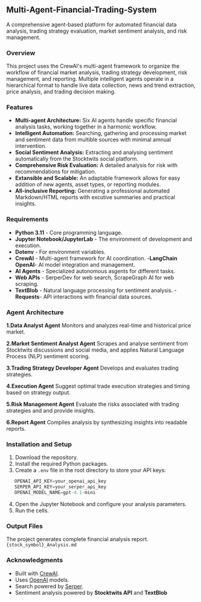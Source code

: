 ## Multi-Agent-Financial-Trading-System

A comprehensive agent-based platform for automated financial data analysis, trading strategy evaluation, market sentiment analysis, and risk management.

### Overview

This project uses the CrewAI's multi-agent framework to organize the workflow of financial market analysis, trading strategy development, risk management, and reporting. Multiple intelligent agents operate in a hierarchical format to handle live data collection, news and trend extraction, price analysis, and trading decision making.

### Features

- **Multi-agent Architecture:** Six AI agents handle specific financial analysis tasks, working together in a harmonic workflow.
- **Intelligent Automation:** Searching, gathering and processing market and sentiment data from multible sources with minimal amnual intervention.
- **Social Sentiment Analysis:** Extracting and analysing sentiment automatically from the Stocktwits social platform.
- **Comprehensive Risk Evaluation:**  A detailed analysis for risk with recommendations for mitigation.
- **Extansible and Scalable:** An adaptable framework allows for easy addition of new agents, asset types, or reporting modules.
- **All-inclusive Reporting:** Generating a professional automated Markdown/HTML reports with excutive summaries and practical insights.

 ### Requirements

- **Python 3.11** - Core programming language.
- **Jupyter Notebook/JupyterLab** - The environment of development and execution.
- **Dotenv** - For environment variables.
- **CrewAI** - Multi-agent framework for AI coordination.
-**LangChain OpenAI**- AI model integration and management.
- **AI Agents** - Specialized autonomous asgents for different tasks.
- **Web APIs** - SerperDev for web search, ScrapeGraph AI for web scraping.
- **TextBlob** - Natural language processing for sentiment analysis.
-**Requests**- API interactions with financial data sources.

### Agent Architecture

**1.Data Analyst Agent** Monitors and analyzes real-time and historical price market.

**2.Market Sentiment Analyst Agent** Scrapes and analyse sentiment from Stocktwits discussions and social media, and applies Natural Language Process (NLP) sentiment scoring.

**3.Trading Strategy Developer Agent** Develops and evaluates trading strategies.

**4.Execution Agent** Suggest optimal trade execution strategies and timing based on strategy output.

**5.Risk Management Agent** Evaluate the risks associated with trading strategies and and provide insights.

**6.Report Agent** Compiles analysis by synthesizing insights into readable reports.

### Installation and Setup

1. Download the repository.
2. Install the required Python packages.
3. Create a `.env` file in the root directory to store your API keys:
```python
   OPENAI_API_KEY=your_openai_api_key
   SERPER_API_KEY=your_serper_api_key
   OPENAI_MODEL_NAME=gpt-4.1-mini
```
4. Open the Jupyter Notebook and configure your analysis parameters.
5. Run the cells.

### Output Files

The project generates complete financial analysis report. 
 `{stock_symbol}_Analysis.md` 

###  Acknowledgments

- Built with [CrewAI](https://www.crewai.com). 
- Uses [OpenAI](https://openai.com) models.  
- Search powered by [Serper](https://serper.dev).
- Sentiment analysis powered by **Stocktwits API** and **TextBlob**
